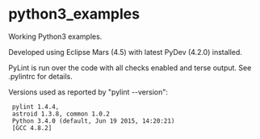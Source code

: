# python3_examples
Working Python3 examples.

Developed using Eclipse Mars (4.5) with latest PyDev (4.2.0) installed.  

PyLint is run over the code with all checks enabled and terse output. 
See .pylintrc for details. 

Versions used as reported by "pylint --version":
```
 pylint 1.4.4, 
 astroid 1.3.8, common 1.0.2
 Python 3.4.0 (default, Jun 19 2015, 14:20:21) 
 [GCC 4.8.2]
```
